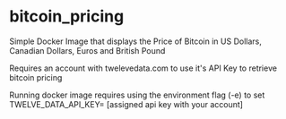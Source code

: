 # bitcoin_pricing

Simple Docker Image that displays the Price of Bitcoin in US Dollars, Canadian Dollars, Euros and British Pound

Requires an account with twelevedata.com to use it's API Key to retrieve bitcoin pricing

Running docker image requires using the environment flag (-e) to set TWELVE_DATA_API_KEY= [assigned api key with your account]